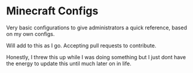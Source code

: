 # Minecraft Configs

Very basic configurations to give administrators a quick reference, based on my own configs.

Will add to this as I go. Accepting pull requests to contribute.

Honestly, I threw this up while I was doing something but I just dont have the energy to update this until much later on in life. 
